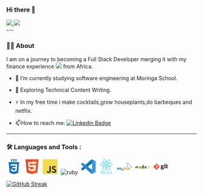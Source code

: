 ### Hi there 👋
<div id="header" align="center">
</div>
<div id="badges">
  <a href="https://www.linkedin.com/in/lilianwangechi/">
    <img src="https://img.shields.io/badge/linkedin-career-blue?logo=linkedin&logoColor=white&style=for-the-badge"/>
  <a href="https://medium.com/@novicetopro254">
    <img src="https://img.shields.io/badge/medium-blog-black?logo=medium&logoColor=white&style=for-the-badge"/>
  </a>
</div>

<div align="center">

</div>
---

### :woman_technologist: About
I am on a journey to becoming a Full Stack Developer merging it with my finance experience <img src="https://media.giphy.com/media/WUlplcMpOCEmTGBtBW/giphy.gif" width="30"> from Africa.


- :telescope: I’m currently studying software engineering at Moringa School.

- :seedling: Exploring Technical Content Writing.

- :zap: In my free time i make cocktails,grow houseplants,do barbeques and netflix.

- :mailbox:How to reach me: [![Linkedin Badge](https://img.shields.io/badge/linkedin-career-blue?logo=linkedin&logoColor=white&style=for-the-badge)](https://www.linkedin.com/in/lilianwangechi/)

---

### :hammer_and_wrench: Languages and Tools :
<div>
  <img src="https://github.com/devicons/devicon/blob/master/icons/css3/css3-plain-wordmark.svg"  title="CSS3" alt="CSS" width="40" height="40"/>&nbsp;
  <img src="https://github.com/devicons/devicon/blob/master/icons/html5/html5-original.svg" title="HTML5" alt="HTML" width="40" height="40"/>&nbsp;
  <img src="https://github.com/devicons/devicon/blob/master/icons/javascript/javascript-original.svg" title="JavaScript" alt="JavaScript" width="40" height="40"/>&nbsp;
   <img src="https://github.com/devicons/devicon/tree/master/icons/ruby" title="ruby" alt="ruby" width="40" height="40"/>&nbsp;
   <img src="https://github.com/devicons/devicon/blob/master/icons/vscode/vscode-original.svg" title="vscode" alt="vscode" width="40" height="40"/>&nbsp;
  <img src="https://github.com/devicons/devicon/blob/master/icons/react/react-original-wordmark.svg" title="React" alt="React" width="40" height="40"/>&nbsp;
  <img src="https://github.com/devicons/devicon/blob/master/icons/mysql/mysql-original-wordmark.svg" title="MySQL"  alt="MySQL" width="40" height="40"/>&nbsp;
  <img src="https://github.com/devicons/devicon/blob/master/icons/nodejs/nodejs-original-wordmark.svg" title="NodeJS" alt="NodeJS" width="40" height="40"/>&nbsp;
  <img src="https://github.com/devicons/devicon/blob/master/icons/git/git-original-wordmark.svg" title="Git" **alt="Git" width="40" height="40"/>
</div>

[![GitHub Streak](http://github-readme-streak-stats.herokuapp.com?user=lilianwangechi&theme=dark&background=000000)](https://github-readme-streak-stats.herokuapp.com/?user=lilianwangechi)



